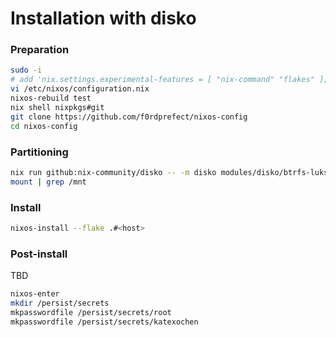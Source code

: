 # Installation with disko

### Preparation

```sh
sudo -i
# add 'nix.settings.experimental-features = [ "nix-command" "flakes" ];'
vi /etc/nixos/configuration.nix
nixos-rebuild test
nix shell nixpkgs#git
git clone https://github.com/f0rdprefect/nixos-config
cd nixos-config
```

### Partitioning

```sh
nix run github:nix-community/disko -- -m disko modules/disko/btrfs-luks.nix --arg disk '"/dev/nvme0n1"'
mount | grep /mnt
```

### Install

```sh
nixos-install --flake .#<host>
```

### Post-install

TBD

```sh
nixos-enter
mkdir /persist/secrets
mkpasswordfile /persist/secrets/root
mkpasswordfile /persist/secrets/katexochen
```
